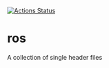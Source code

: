 [![Actions Status](https://github.com/RicoP/ros/workflows/ccpp.yml/badge.svg)](https://github.com/RicoP/ros/actions)

# ros
A collection of single header files


